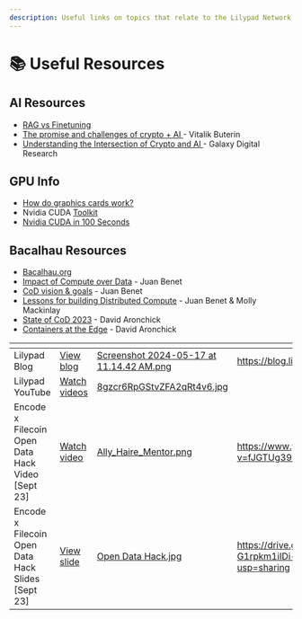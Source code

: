 ```yaml
---
description: Useful links on topics that relate to the Lilypad Network
---
```


# 📚 Useful Resources

## AI Resources

* [RAG vs Finetuning](https://www.rungalileo.io/blog/optimizing-llm-performance-rag-vs-finetune-vs-both)
* [The promise and challenges of crypto + AI ](https://vitalik.eth.limo/general/2024/01/30/cryptoai.html)- Vitalik Buterin&#x20;
* [Understanding the Intersection of Crypto and AI ](https://www.galaxy.com/insights/research/understanding-intersection-crypto-ai/)- Galaxy Digital Research

## GPU Info

* [How do graphics cards work?](https://www.youtube.com/watch?v=h9Z4oGN89MU\&t=799s)
* Nvidia CUDA [Toolkit](https://developer.nvidia.com/cuda-toolkit)
* [Nvidia CUDA in 100 Seconds](https://www.youtube.com/watch?v=pPStdjuYzSI)

## Bacalhau Resources

* [Bacalhau.org](https://www.bacalhau.org/)
* [Impact of Compute over Data](https://www.youtube.com/watch?v=jSzb7q00\_0c) - Juan Benet
* [CoD vision & goals](https://www.youtube.com/watch?v=-d4iJm-RbyA) - Juan Benet
* [Lessons for building Distributed Compute](https://www.youtube.com/watch?v=GHGYHuIboy4) - Juan Benet & Molly Mackinlay
* [State of CoD 2023](https://www.youtube.com/watch?v=w-cRNst68L0) - David Aronchick
* [Containers at the Edge](https://softwareengineeringdaily.com/2024/08/22/containers-at-the-edge-with-david-aronchick/) - David Aronchick&#x20;

<table data-view="cards"><thead><tr><th></th><th></th><th data-hidden data-card-cover data-type="files"></th><th data-hidden data-card-target data-type="content-ref"></th></tr></thead><tbody><tr><td>Lilypad Blog</td><td><a href="https://blog.lilypadnetwork.org/">View blog</a></td><td><a href=".gitbook/assets/Screenshot 2024-05-17 at 11.14.42 AM.png">Screenshot 2024-05-17 at 11.14.42 AM.png</a></td><td><a href="https://blog.lilypadnetwork.org/">https://blog.lilypadnetwork.org/</a></td></tr><tr><td>Lilypad YouTube</td><td><a href="https://www.youtube.com/@lilypadnetwork">Watch videos</a></td><td><a href=".gitbook/assets/8gzcr6RpGStvZFA2qRt4v6.jpg">8gzcr6RpGStvZFA2qRt4v6.jpg</a></td><td></td></tr><tr><td>Encode x Filecoin Open Data Hack Video [Sept 23]</td><td><a href="https://www.youtube.com/watch?v=fJGTUg39n-0">Watch video</a></td><td><a href=".gitbook/assets/Ally_Haire_Mentor.png">Ally_Haire_Mentor.png</a></td><td><a href="https://www.youtube.com/watch?v=fJGTUg39n-0">https://www.youtube.com/watch?v=fJGTUg39n-0</a></td></tr><tr><td>Encode x Filecoin Open Data Hack Slides [Sept 23]</td><td><a href="https://drive.google.com/file/d/15Mk06cL-G1rpkm1iIDi-zJe0DgqBUzeQ/view?usp=sharing">View slide</a></td><td><a href=".gitbook/assets/Open Data Hack.jpg">Open Data Hack.jpg</a></td><td><a href="https://drive.google.com/file/d/15Mk06cL-G1rpkm1iIDi-zJe0DgqBUzeQ/view?usp=sharing">https://drive.google.com/file/d/15Mk06cL-G1rpkm1iIDi-zJe0DgqBUzeQ/view?usp=sharing</a></td></tr></tbody></table>
